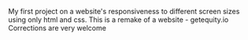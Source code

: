 My first project on a website's responsiveness to different screen sizes using only html and css.
This is a remake of a website - getequity.io
Corrections are very welcome
